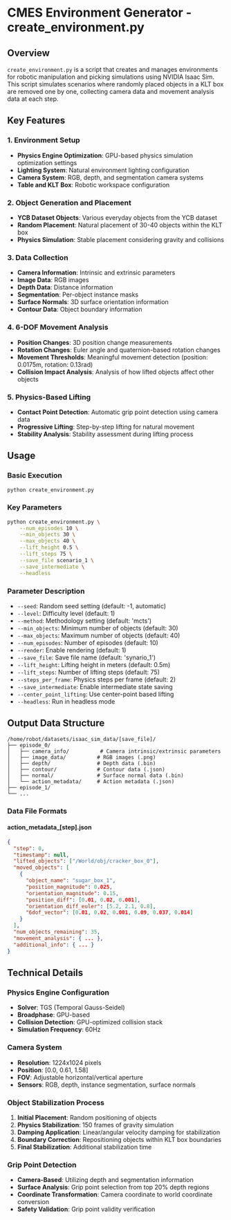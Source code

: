 # CMES Environment Generator - create_environment.py

## Overview
`create_environment.py` is a script that creates and manages environments for robotic manipulation and picking simulations using NVIDIA Isaac Sim. This script simulates scenarios where randomly placed objects in a KLT box are removed one by one, collecting camera data and movement analysis data at each step.

## Key Features

### 1. Environment Setup
- **Physics Engine Optimization**: GPU-based physics simulation optimization settings
- **Lighting System**: Natural environment lighting configuration
- **Camera System**: RGB, depth, and segmentation camera systems
- **Table and KLT Box**: Robotic workspace configuration

### 2. Object Generation and Placement
- **YCB Dataset Objects**: Various everyday objects from the YCB dataset
- **Random Placement**: Natural placement of 30-40 objects within the KLT box
- **Physics Simulation**: Stable placement considering gravity and collisions

### 3. Data Collection
- **Camera Information**: Intrinsic and extrinsic parameters
- **Image Data**: RGB images
- **Depth Data**: Distance information
- **Segmentation**: Per-object instance masks
- **Surface Normals**: 3D surface orientation information
- **Contour Data**: Object boundary information

### 4. 6-DOF Movement Analysis
- **Position Changes**: 3D position change measurements
- **Rotation Changes**: Euler angle and quaternion-based rotation changes
- **Movement Thresholds**: Meaningful movement detection (position: 0.0175m, rotation: 0.13rad)
- **Collision Impact Analysis**: Analysis of how lifted objects affect other objects

### 5. Physics-Based Lifting
- **Contact Point Detection**: Automatic grip point detection using camera data
- **Progressive Lifting**: Step-by-step lifting for natural movement
- **Stability Analysis**: Stability assessment during lifting process

## Usage

### Basic Execution
```bash
python create_environment.py
```

### Key Parameters
```bash
python create_environment.py \
    --num_episodes 10 \
    --min_objects 30 \
    --max_objects 40 \
    --lift_height 0.5 \
    --lift_steps 75 \
    --save_file scenario_1 \
    --save_intermediate \
    --headless
```

### Parameter Description
- `--seed`: Random seed setting (default: -1, automatic)
- `--level`: Difficulty level (default: 1)
- `--method`: Methodology setting (default: 'mcts')
- `--min_objects`: Minimum number of objects (default: 30)
- `--max_objects`: Maximum number of objects (default: 40)
- `--num_episodes`: Number of episodes (default: 10)
- `--render`: Enable rendering (default: 1)
- `--save_file`: Save file name (default: 'synario_1')
- `--lift_height`: Lifting height in meters (default: 0.5m)
- `--lift_steps`: Number of lifting steps (default: 75)
- `--steps_per_frame`: Physics steps per frame (default: 2)
- `--save_intermediate`: Enable intermediate state saving
- `--center_point_lifting`: Use center-point based lifting
- `--headless`: Run in headless mode

## Output Data Structure

```
/home/robot/datasets/isaac_sim_data/[save_file]/
├── episode_0/
│   ├── camera_info/          # Camera intrinsic/extrinsic parameters
│   ├── image_data/          # RGB images (.png)
│   ├── depth/               # Depth data (.bin)
│   ├── contour/             # Contour data (.json)
│   ├── normal/              # Surface normal data (.bin)
│   └── action_metadata/     # Action metadata (.json)
├── episode_1/
└── ...
```

### Data File Formats

#### action_metadata_[step].json
```json
{
  "step": 0,
  "timestamp": null,
  "lifted_objects": ["/World/obj/cracker_box_0"],
  "moved_objects": [
    {
      "object_name": "sugar_box_1",
      "position_magnitude": 0.025,
      "orientation_magnitude": 0.15,
      "position_diff": [0.01, 0.02, 0.001],
      "orientation_diff_euler": [5.2, 2.1, 0.8],
      "6dof_vector": [0.01, 0.02, 0.001, 0.09, 0.037, 0.014]
    }
  ],
  "num_objects_remaining": 35,
  "movement_analysis": { ... },
  "additional_info": { ... }
}
```

## Technical Details

### Physics Engine Configuration
- **Solver**: TGS (Temporal Gauss-Seidel)
- **Broadphase**: GPU-based
- **Collision Detection**: GPU-optimized collision stack
- **Simulation Frequency**: 60Hz

### Camera System
- **Resolution**: 1224x1024 pixels
- **Position**: [0.0, 0.61, 1.58]
- **FOV**: Adjustable horizontal/vertical aperture
- **Sensors**: RGB, depth, instance segmentation, surface normals

### Object Stabilization Process
1. **Initial Placement**: Random positioning of objects
2. **Physics Stabilization**: 150 frames of gravity simulation
3. **Damping Application**: Linear/angular velocity damping for stabilization
4. **Boundary Correction**: Repositioning objects within KLT box boundaries
5. **Final Stabilization**: Additional stabilization time

### Grip Point Detection
- **Camera-Based**: Utilizing depth and segmentation information
- **Surface Analysis**: Grip point selection from top 20% depth regions
- **Coordinate Transformation**: Camera coordinate to world coordinate conversion
- **Safety Validation**: Grip point validity verification